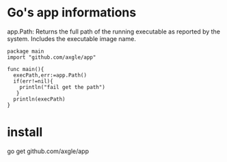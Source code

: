 Go's app informations
==============
app.Path: Returns the full path of the running executable
as reported by the system. Includes the executable image name.

	package main
	import "github.com/axgle/app"

	func main(){
	  execPath,err:=app.Path()
	  if(err!=nil){
		println("fail get the path")
	   }
	  println(execPath) 
	}

install
===
go get github.com/axgle/app